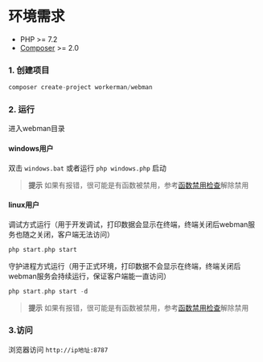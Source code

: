 # 环境需求

* PHP >= 7.2
* [Composer](https://getcomposer.org/) >= 2.0


### 1. 创建项目

```php
composer create-project workerman/webman
```

### 2. 运行

进入webman目录   

#### windows用户
双击 `windows.bat` 或者运行 `php windows.php` 启动

> **提示**
> 如果有报错，很可能是有函数被禁用，参考[函数禁用检查](others/disable-function-check.md)解除禁用

#### linux用户
调试方式运行（用于开发调试，打印数据会显示在终端，终端关闭后webman服务也随之关闭，客户端无法访问）
 
```php
php start.php start
```

守护进程方式运行（用于正式环境，打印数据不会显示在终端，终端关闭后webman服务会持续运行，保证客户端能一直访问）

```php
php start.php start -d
```

> **提示**
> 如果有报错，很可能是有函数被禁用，参考[函数禁用检查](others/disable-function-check.md)解除禁用

### 3.访问

浏览器访问 `http://ip地址:8787`


